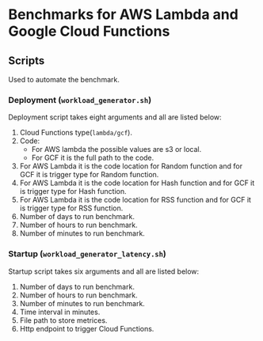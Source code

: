 # Benchmarks for AWS Lambda and Google Cloud Functions
## Scripts 
Used to automate the benchmark.
### Deployment (```workload_generator.sh```)
Deployment script takes eight arguments and all are listed below:
1. Cloud Functions type(```lambda/gcf```).
1. Code:
    * For AWS lambda the possible values are s3 or local.
    * For GCF it is the full path to the code.
1. For AWS Lambda it is the code location for Random function and for GCF it is trigger type for Random function.
1. For AWS Lambda it is the code location for Hash function and for GCF it is trigger type for Hash function.
1. For AWS Lambda it is the code location for RSS function and for GCF it is trigger type for RSS function.
1. Number of days to run benchmark.
1. Number of hours to run benchmark.
1. Number of minutes to run benchmark.
### Startup (```workload_generator_latency.sh```)
Startup script takes six arguments and all are listed below:
1. Number of days to run benchmark.
1. Number of hours to run benchmark.
1. Number of minutes to run benchmark.
1. Time interval in minutes.
1. File path to store metrices.
1. Http endpoint to trigger Cloud Functions.
